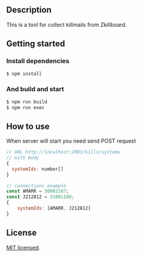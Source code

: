 ## Description

This is a tool for collect killmails from Zkillboard.

## Getting started

### Install dependencies

```bash
$ npm install
```
### And build and start

```bash
$ npm run build
$ npm run exec
```

## How to use

When server will start you need send POST request

```javascript
// URL http://localhost:2001/kills/systems
// with body
{
  systemIds: number[]
}

// connections example
const AMARR = 30002187;
const J212812 = 31001180;
{
    systemIds: [AMARR, J212812]
}
```

## License

[MIT licensed](LICENSE).
